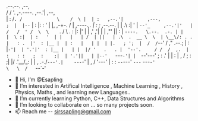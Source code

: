 
                                                                           
                                                                            
  .--.--.                           ,--,                                    
 /  /    '.             ,-.----.  ,--.'|     ,--,                           
|  :  /`. /             \    /  \ |  | :   ,--.'|         ,---,             
;  |  |--`              |   :    |:  : '   |  |,      ,-+-. /  |  ,----._,. 
|  :  ;_      ,--.--.   |   | .\ :|  ' |   `--'_     ,--.'|'   | /   /  ' / 
 \  \    `.  /       \  .   : |: |'  | |   ,' ,'|   |   |  ,"' ||   :     | 
  `----.   \.--.  .-. | |   |  \ :|  | :   '  | |   |   | /  | ||   | .\  . 
  __ \  \  | \__\/: . . |   : .  |'  : |__ |  | :   |   | |  | |.   ; ';  | 
 /  /`--'  / ," .--.; | :     |`-'|  | '.'|'  : |__ |   | |  |/ '   .   . | 
'--'.     / /  /  ,.  | :   : :   ;  :    ;|  | '.'||   | |--'   `---`-'| | 
  `--'---' ;  :   .'   \|   | :   |  ,   / ;  :    ;|   |/       .'__/\_: | 
           |  ,     .-./`---'.|    ---`-'  |  ,   / '---'        |   :    : 
            `--`---'      `---`             ---`-'                \   \  /  
                                                                   `--`-'  

- 👋 Hi, I’m @Esapling
- 👀 I’m interested in Artifical Intelligence , Machine Learning , History , Physics, Maths , and learning new Languages..
- 🌱 I’m currently learning Python, C++, Data Structures and Algorithms
- 💞️ I’m looking to collaborate on ... so many projects soon.
- 📫 Reach me -- sirssapling@gmail.com 






<!---
Esapling/Esapling is a ✨ special ✨ repository because its `README.md` (this file) appears on your GitHub profile.
You can click the Preview link to take a look at your changes.
--->
